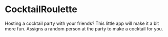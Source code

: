 # CocktailRoulette
Hosting a cocktail party with your friends? This little app will make it a bit more fun. Assigns a random person at the party to make a cocktail for you.
